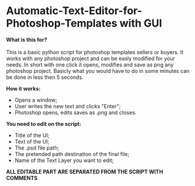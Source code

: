 # Automatic-Text-Editor-for-Photoshop-Templates with GUI

**What is this for?**<br><br>
This is a basic python script for photoshop templates sellers or buyers.
It works with any photoshop project and can be easly modified for your needs.
In short with one click it opens, modifies and save as png any photoshop project.
Basicly what you would have to do in some minutes can be done in less then 5 seconds.

**How it works:**
- Opens a window;
- User writes the new text and clicks "Enter";
- Photoshop opens, edits saves as .png and closes.



**You need to edit on the script:**
- Title of the UI;
- Text of the UI;
- The .psd file path;
- The pretended path destination of the final file;
- Name of the Text Layer you want to edit;

**ALL EDITABLE PART ARE SEPARATED FROM THE SCRIPT WITH COMMENTS**
